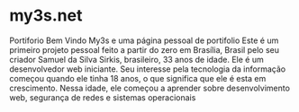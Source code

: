 # my3s.net
Portiforio
Bem Vindo
      My3s e uma página pessoal de portifolio
        Este é um primeiro projeto pessoal feito a partir do zero em Brasília, Brasil pelo seu criador Samuel da Silva Sirkis, brasileiro, 33 anos de idade. Ele é um desenvolvedor web iniciante. Seu interesse pela tecnologia da informação começou quando ele tinha 18 anos, o que significa que ele é esta em crescimento. Nessa idade, ele começou a aprender sobre desenvolvimento web, segurança de redes e sistemas operacionais
